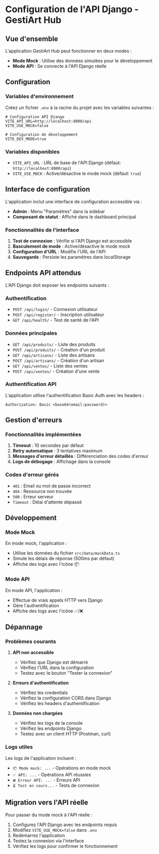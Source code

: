 # Configuration de l'API Django - GestiArt Hub

## Vue d'ensemble

L'application GestiArt Hub peut fonctionner en deux modes :
- **Mode Mock** : Utilise des données simulées pour le développement
- **Mode API** : Se connecte à l'API Django réelle

## Configuration

### Variables d'environnement

Créez un fichier `.env` à la racine du projet avec les variables suivantes :

```env
# Configuration API Django
VITE_API_URL=http://localhost:8000/api
VITE_USE_MOCK=false

# Configuration de développement
VITE_DEV_MODE=true
```

### Variables disponibles

- `VITE_API_URL` : URL de base de l'API Django (défaut: `http://localhost:8000/api`)
- `VITE_USE_MOCK` : Active/désactive le mode mock (défaut: `true`)

## Interface de configuration

L'application inclut une interface de configuration accessible via :
- **Admin** : Menu "Paramètres" dans la sidebar
- **Composant de statut** : Affiché dans le dashboard principal

### Fonctionnalités de l'interface

1. **Test de connexion** : Vérifie si l'API Django est accessible
2. **Basculement de mode** : Active/désactive le mode mock
3. **Configuration d'URL** : Modifie l'URL de l'API
4. **Sauvegarde** : Persiste les paramètres dans localStorage

## Endpoints API attendus

L'API Django doit exposer les endpoints suivants :

### Authentification
- `POST /api/login/` - Connexion utilisateur
- `POST /api/register/` - Inscription utilisateur
- `GET /api/health/` - Test de santé de l'API

### Données principales
- `GET /api/produits/` - Liste des produits
- `POST /api/produits/` - Création d'un produit
- `GET /api/artisans/` - Liste des artisans
- `POST /api/artisans/` - Création d'un artisan
- `GET /api/ventes/` - Liste des ventes
- `POST /api/ventes/` - Création d'une vente

### Authentification API

L'application utilise l'authentification Basic Auth avec les headers :
```
Authorization: Basic <base64(email:password)>
```

## Gestion d'erreurs

### Fonctionnalités implémentées

1. **Timeout** : 10 secondes par défaut
2. **Retry automatique** : 3 tentatives maximum
3. **Messages d'erreur détaillés** : Différenciation des codes d'erreur
4. **Logs de débogage** : Affichage dans la console

### Codes d'erreur gérés

- `401` : Email ou mot de passe incorrect
- `404` : Ressource non trouvée
- `500` : Erreur serveur
- `Timeout` : Délai d'attente dépassé

## Développement

### Mode Mock

En mode mock, l'application :
- Utilise les données du fichier `src/data/mockData.ts`
- Simule les délais de réponse (500ms par défaut)
- Affiche des logs avec l'icône 📦

### Mode API

En mode API, l'application :
- Effectue de vrais appels HTTP vers Django
- Gère l'authentification
- Affiche des logs avec l'icône ✅/❌

## Dépannage

### Problèmes courants

1. **API non accessible**
   - Vérifiez que Django est démarré
   - Vérifiez l'URL dans la configuration
   - Testez avec le bouton "Tester la connexion"

2. **Erreurs d'authentification**
   - Vérifiez les credentials
   - Vérifiez la configuration CORS dans Django
   - Vérifiez les headers d'authentification

3. **Données non chargées**
   - Vérifiez les logs de la console
   - Vérifiez les endpoints Django
   - Testez avec un client HTTP (Postman, curl)

### Logs utiles

Les logs de l'application incluent :
- `📦 Mode mock: ...` - Opérations en mode mock
- `✅ API: ...` - Opérations API réussies
- `❌ Erreur API: ...` - Erreurs API
- `⏳ Test en cours...` - Tests de connexion

## Migration vers l'API réelle

Pour passer du mode mock à l'API réelle :

1. Configurez l'API Django avec les endpoints requis
2. Modifiez `VITE_USE_MOCK=false` dans `.env`
3. Redémarrez l'application
4. Testez la connexion via l'interface
5. Vérifiez les logs pour confirmer le fonctionnement
